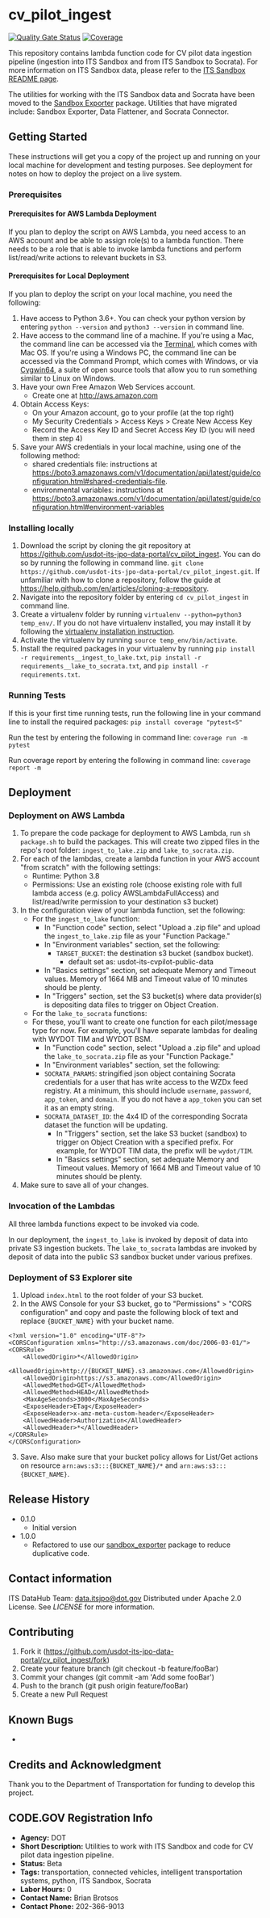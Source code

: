 # cv_pilot_ingest
[![Quality Gate Status](https://sonarcloud.io/api/project_badges/measure?project=usdot-its-jpo-data-portal_cv_pilot_ingest&metric=alert_status)](https://sonarcloud.io/dashboard?id=usdot-its-jpo-data-portal_cv_pilot_ingest)
[![Coverage](https://sonarcloud.io/api/project_badges/measure?project=usdot-its-jpo-data-portal_cv_pilot_ingest&metric=coverage)](https://sonarcloud.io/dashboard?id=usdot-its-jpo-data-portal_cv_pilot_ingest)

This repository contains lambda function code for CV pilot data ingestion pipeline (ingestion into ITS Sandbox and from ITS Sandbox to Socrata). For more information on ITS Sandbox data, please refer to the [ITS Sandbox README page](https://github.com/usdot-its-jpo-data-portal/sandbox/tree/split-repo#exporting-data-to-csv-with-sandbox-exporter).

The utilities for working with the ITS Sandbox data and Socrata have been moved to the [Sandbox Exporter](https://github.com/usdot-its-jpo-data-portal/sandbox_exporter) package. Utilities that have migrated include: Sandbox Exporter, Data Flattener, and Socrata Connector.

## Getting Started

These instructions will get you a copy of the project up and running on your local machine for development and testing purposes. See deployment for notes on how to deploy the project on a live system.

### Prerequisites

#### Prerequisites for AWS Lambda Deployment

If you plan to deploy the script on AWS Lambda, you need access to an AWS account and be able to assign role(s) to a lambda function. There needs to be a role that is able to invoke lambda functions and perform list/read/write actions to relevant buckets in S3.

#### Prerequisites for Local Deployment

If you plan to deploy the script on your local machine, you need the following:

1. Have access to Python 3.6+. You can check your python version by entering `python --version` and `python3 --version` in command line.
2. Have access to the command line of a machine. If you're using a Mac, the command line can be accessed via the [Terminal](https://support.apple.com/guide/terminal/welcome/mac), which comes with Mac OS. If you're using a Windows PC, the command line can be accessed via the Command Prompt, which comes with Windows, or via [Cygwin64](https://www.cygwin.com/), a suite of open source tools that allow you to run something similar to Linux on Windows.
3. Have your own Free Amazon Web Services account.
	- Create one at http://aws.amazon.com
4.  Obtain Access Keys:
	- On your Amazon account, go to your profile (at the top right)
	- My Security Credentials > Access Keys > Create New Access Key
	- Record the Access Key ID and Secret Access Key ID (you will need them in step 4)
5. Save your AWS credentials in your local machine, using one of the following method:
	- shared credentials file: instructions at https://boto3.amazonaws.com/v1/documentation/api/latest/guide/configuration.html#shared-credentials-file.
	- environmental variables: instructions at https://boto3.amazonaws.com/v1/documentation/api/latest/guide/configuration.html#environment-variables

### Installing locally

1. Download the script by cloning the git repository at https://github.com/usdot-its-jpo-data-portal/cv_pilot_ingest. You can do so by running the following in command line.
`git clone https://github.com/usdot-its-jpo-data-portal/cv_pilot_ingest.git`. If unfamiliar with how to clone a repository, follow the guide at https://help.github.com/en/articles/cloning-a-repository.
2. Navigate into the repository folder by entering `cd cv_pilot_ingest` in command line.
3. Create a virtualenv folder by running `virtualenv --python=python3 temp_env/`. If you do not have virtualenv installed, you may install it by following the [virtualenv installation instruction](https://virtualenv.pypa.io/en/latest/installation.html).
4. Activate the virtualenv by running `source temp_env/bin/activate`.
5. Install the required packages in your virtualenv by running `pip install -r requirements__ingest_to_lake.txt`, `pip install -r requirements__lake_to_socrata.txt`, and `pip install -r requirements.txt`.

### Running Tests

If this is your first time running tests, run the following line in your command line to install the required packages:
`pip install coverage "pytest<5"`

Run the test by entering the following in command line:
`coverage run -m pytest`

Run coverage report by entering the following in command line:
`coverage report -m`

## Deployment

### Deployment on AWS Lambda

1. To prepare the code package for deployment to AWS Lambda, run `sh package.sh` to build the packages. This will create two zipped files in the repo's root folder: `ingest_to_lake.zip` and `lake_to_socrata.zip`.
2. For each of the lambdas, create a lambda function in your AWS account "from scratch" with the following settings:
	- Runtime: Python 3.8
	- Permissions: Use an existing role (choose existing role with full lambda access (e.g. policy AWSLambdaFullAccess) and list/read/write permission to your destination s3 bucket)
3. In the configuration view of your lambda function, set the following:
	- For the `ingest_to_lake` function:
		- In "Function code" section, select "Upload a .zip file" and upload the `ingest_to_lake.zip` file as your "Function Package."
		- In "Environment variables" section, set the following:
			- `TARGET_BUCKET`: the destination s3 bucket (sandbox bucket).
				- default set as: usdot-its-cvpilot-public-data
		- In "Basics settings" section, set adequate Memory and Timeout values. Memory of 1664 MB and Timeout value of 10 minutes should be plenty.
		- In "Triggers" section, set the S3 bucket(s) where data provider(s) is depositing data files to trigger on Object Creation.
	- For the `lake_to_socrata` functions:
    - For these, you'll want to create one function for each pilot/message type for now. For example, you'll have separate lambdas for dealing with WYDOT TIM and WYDOT BSM.
		- In "Function code" section, select "Upload a .zip file" and upload the `lake_to_socrata.zip` file as your "Function Package."
		- In "Environment variables" section, set the following:
	    - `SOCRATA_PARAMS`: stringified json object containing Socrata credentials for a user that has write access to the WZDx feed registry. At a minimum, this should include `username`, `password`, `app_token`, and `domain`. If you do not have a `app_token` you can set it as an empty string.
      - `SOCRATA_DATASET_ID`: the 4x4 ID of the corresponding Socrata dataset the function will be updating.
		- In "Triggers" section, set the lake S3 bucket (sandbox) to trigger on Object Creation with a specified prefix. For example, for WYDOT TIM data, the prefix will be `wydot/TIM`.
		- In "Basics settings" section, set adequate Memory and Timeout values. Memory of 1664 MB and Timeout value of 10 minutes should be plenty.
4. Make sure to save all of your changes.

### Invocation of the Lambdas

All three lambda functions expect to be invoked via code.

In our deployment, the `ingest_to_lake` is invoked by deposit of data into private S3 ingestion buckets. The `lake_to_socrata` lambdas are invoked by deposit of data into the public S3 sandbox bucket under various prefixes.

### Deployment of S3 Explorer site

1. Upload `index.html` to the root folder of your S3 bucket.
2. In the AWS Console for your S3 bucket, go to "Permissions" > "CORS configuration" and copy and paste the following block of text and replace `{BUCKET_NAME}` with your bucket name.

```
<?xml version="1.0" encoding="UTF-8"?>
<CORSConfiguration xmlns="http://s3.amazonaws.com/doc/2006-03-01/">
<CORSRule>
    <AllowedOrigin>*</AllowedOrigin>
    <AllowedOrigin>http://{BUCKET_NAME}.s3.amazonaws.com</AllowedOrigin>
    <AllowedOrigin>https://s3.amazonaws.com</AllowedOrigin>
    <AllowedMethod>GET</AllowedMethod>
    <AllowedMethod>HEAD</AllowedMethod>
    <MaxAgeSeconds>3000</MaxAgeSeconds>
    <ExposeHeader>ETag</ExposeHeader>
    <ExposeHeader>x-amz-meta-custom-header</ExposeHeader>
    <AllowedHeader>Authorization</AllowedHeader>
    <AllowedHeader>*</AllowedHeader>
</CORSRule>
</CORSConfiguration>
```

3. Save. Also make sure that your bucket policy allows for List/Get actions on resource `arn:aws:s3:::{BUCKET_NAME}/*` and `arn:aws:s3:::{BUCKET_NAME}`.

## Release History
* 0.1.0
  * Initial version
* 1.0.0
  * Refactored to use our [sandbox_exporter](https://github.com/usdot-its-jpo-data-portal/sandbox_exporter) package to reduce duplicative code.

## Contact information
ITS DataHub Team: data.itsjpo@dot.gov
Distributed under Apache 2.0 License. See *LICENSE* for more information.

## Contributing
1. Fork it (https://github.com/usdot-its-jpo-data-portal/cv_pilot_ingest/fork)
2. Create your feature branch (git checkout -b feature/fooBar)
3. Commit your changes (git commit -am 'Add some fooBar')
4. Push to the branch (git push origin feature/fooBar)
5. Create a new Pull Request

## Known Bugs
*

## Credits and Acknowledgment
Thank you to the Department of Transportation for funding to develop this project.

## CODE.GOV Registration Info
* __Agency:__ DOT
* __Short Description:__ Utilities to work with ITS Sandbox and code for CV pilot data ingestion pipeline.
* __Status:__ Beta
* __Tags:__ transportation, connected vehicles, intelligent transportation systems, python, ITS Sandbox, Socrata
* __Labor Hours:__ 0
* __Contact Name:__ Brian Brotsos
* __Contact Phone:__ 202-366-9013
